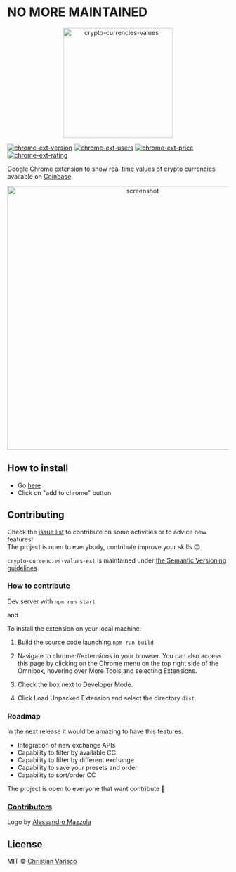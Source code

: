 # NO MORE MAINTAINED

<p align="center">
  <img src="https://raw.githubusercontent.com/CVarisco/crypto-currencies-values-ext/master/src/assets/images/LOGO.png" width="250" alt="crypto-currencies-values"/>
</p>

<p align="center">

[![chrome-ext-version](https://img.shields.io/chrome-web-store/v/mdhjlfjkejlopnnhpddgknbapmojkgip.svg)](https://chrome.google.com/webstore/detail/crypto-currencies-values/mdhjlfjkejlopnnhpddgknbapmojkgip)
[![chrome-ext-users](https://img.shields.io/chrome-web-store/users/mdhjlfjkejlopnnhpddgknbapmojkgip.svg)](https://chrome.google.com/webstore/detail/crypto-currencies-values/mdhjlfjkejlopnnhpddgknbapmojkgip)
[![chrome-ext-price](https://img.shields.io/chrome-web-store/price/mdhjlfjkejlopnnhpddgknbapmojkgip.svg)](https://chrome.google.com/webstore/detail/crypto-currencies-values/mdhjlfjkejlopnnhpddgknbapmojkgip)
[![chrome-ext-rating](https://img.shields.io/chrome-web-store/rating/mdhjlfjkejlopnnhpddgknbapmojkgip.svg)](https://chrome.google.com/webstore/detail/crypto-currencies-values/mdhjlfjkejlopnnhpddgknbapmojkgip)

</p>

Google Chrome extension to show real time values of crypto currencies available on [Coinbase](https://www.coinbase.com/).

<p align="center">
  <img src="https://raw.githubusercontent.com/CVarisco/crypto-currencies-values-ext/master/src/assets/images/demo.gif" alt="screenshot" width="600" />
</p>

## How to install

* Go [here](https://chrome.google.com/webstore/detail/crypto-currencies-values/mdhjlfjkejlopnnhpddgknbapmojkgip)
* Click on "add to chrome" button

## Contributing

Check the [issue list](https://github.com/CVarisco/crypto-currencies-values-ext/issues) to contribute on some activities or to advice new features!  
The project is open to everybody, contribute improve your skills 😊

`crypto-currencies-values-ext` is maintained under [the Semantic Versioning guidelines](http://semver.org/).

### How to contribute

Dev server with `npm run start`

and

To install the extension on your local machine:

1. Build the source code launching `npm run build`

2. Navigate to chrome://extensions in your browser. You can also access this page by clicking on the Chrome menu on the top right side of the Omnibox, hovering over More Tools and selecting Extensions.

3. Check the box next to Developer Mode.

4. Click Load Unpacked Extension and select the directory `dist`.

### Roadmap

In the next release it would be amazing to have this features.

* Integration of new exchange APIs
* Capability to filter by available CC
* Capability to filter by different exchange
* Capability to save your presets and order
* Capability to sort/order CC

The project is open to everyone that want contribute 🚀

### [Contributors](https://github.com/CVarisco/crypto-currencies-values-ext/graphs/contributors)

Logo by [Alessandro Mazzola](https://www.instagram.com/itsalessandromazzola/)

## License

MIT © [Christian Varisco](https://github.com/CVarisco)
